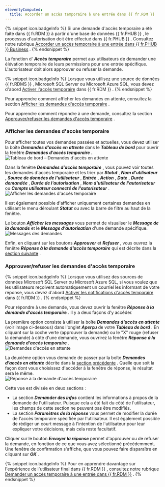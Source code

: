 ```yaml
---
eleventyComputed:
  title: Accorder un accès temporaire à une entrée dans {{ fr.RDM }}
---
```

{% snippet icon.badgeInfo %} 
Si une demande d'accès temporaire a été faite dans {{ fr.RDM }} à partir d'une base de données {{ fr.PHUB }} , le processus d'autorisation doit être effectué dans {{ fr.PHUB }} . Consultez notre rubrique [Accorder un accès temporaire à une entrée dans {{ fr.PHUB }} Business](/fr/hub/web-interface/hub-overview/temporary-access-hub-business/grant-temporary-access-to-an-entry/) . 
{% endsnippet %}
 
La fonction d' ***Accès temporaire*** permet aux utilisateurs de demander une élévation temporaire de leurs permissions pour une entrée spécifique. L'autorisateur doit alors approuver ou refuser la demande. 

{% snippet icon.badgeInfo %} 
Lorsque vous utilisez une source de données {{ fr.RDMS }} , Microsoft SQL Server ou Microsoft Azure SQL, vous devez d'abord [Activer l'accès temporaire](/fr/kb/remote-desktop-manager/how-to-articles/enable-temporary-access/) dans {{ fr.RDM }} . 
{% endsnippet %}
 
Pour apprendre comment afficher les demandes en attente, consultez la section [Afficher les demandes d'accès temporaire](#afficher-les-demandes-daccès-temporaire) . 

Pour apprendre comment répondre à une demande, consultez la section [Approuver/refuser les demandes d'accès temporaire](#approuverrefuser-les-demandes-daccès-temporaire) . 

### Afficher les demandes d'accès temporaire 

Pour afficher toutes vos demandes passées et actuelles, vous devez utiliser la boîte ***Demandes d'accès en attente*** dans le ***Tableau de bord*** pour ouvrir la fenêtre ***Demandes d'accès temporaire*** .  
![Tableau de bord – Demandes d'accès en attente](https://webdevolutions.azureedge.net/docs/fr/rdm/windows/RDMWin2124.png) 

Dans la fenêtre ***Demandes d'accès temporaire*** , vous pouvez voir toutes les demandes d'accès temporaire et les trier par ***Statut*** , ***Nom d'utilisateur*** , ***Source de données de l'utilisateur*** , ***Entrée*** , ***Action*** , ***Date*** , ***Durée demandée*** , ***Durée de l'autorisation*** , ***Nom d'utilisateur de l'autorisateur*** ou ***Compte utilisateur connecté de l'autorisateur*** .  
![Afficher les demandes d'accès temporaire](https://webdevolutions.azureedge.net/docs/fr/rdm/windows/RDMWin2125.png) 

Il est également possible d'afficher uniquement certaines demandes en utilisant le menu déroulant ***Statut*** ou avec la barre de filtre au haut de la fenêtre.  

Le bouton ***Afficher les messages*** vous permet de visualiser le ***Message de la demande*** et le ***Message d'autorisation*** d'une demande spécifique.  
![Messages des demandes](https://webdevolutions.azureedge.net/docs/fr/rdm/windows/RDMWin2127.png) 

Enfin, en cliquant sur les boutons ***Approuver*** et ***Refuser*** , vous ouvrez la fenêtre ***Réponse à la demande d'accès temporaire*** qui est décrite dans la [section suivante](#approuverrefuser-les-demandes-daccès-temporaire) . 

### Approuver/refuser les demandes d'accès temporaire 

{% snippet icon.badgeInfo %} 
Lorsque vous utilisez des sources de données Microsoft SQL Server ou Microsoft Azure SQL, si vous voulez que les utilisateurs reçoivent automatiquement un courriel les informant de votre réponse, vous devez d'abord [Activer les notifications d'accès temporaire](/fr/kb/remote-desktop-manager/how-to-articles/enable-temporary-access/) dans {{ fr.RDM }} . 
{% endsnippet %}
 
Pour répondre à une demande, vous devez ouvrir la fenêtre ***Réponse à la demande d'accès temporaire*** . Il y a deux façons d'y accéder.  

La première option consiste à utiliser la boîte ***Demandes d'accès en attente*** (voir image ci-dessous) dans l'onglet ***Aperçu*** de votre ***Tableau de bord*** . En cliquant sur la coche verte (approuver la demande) ou le "X" rouge (refuser la demande) à côté d'une demande, vous ouvrirez la fenêtre ***Réponse à la demande d'accès temporaire*** .  
![Demandes d'accès en attente](https://webdevolutions.azureedge.net/docs/fr/rdm/windows/RDMWin2128.png) 

La deuxième option vous demande de passer par la boîte ***Demandes d'accès en attente*** décrite dans la [section précédente](#afficher-les-demandes-daccès-temporaire) . Quelle que soit la façon dont vous choisissez d'accéder à la fenêtre de réponse, le résultat sera le même.  
![Réponse à la demande d'accès temporaire](https://webdevolutions.azureedge.net/docs/fr/rdm/windows/RDMWin2126.png) 

Cette vue est divisée en deux sections :  

* La section ***Demander des infos*** contient les informations à propos de la demande de l'utilisateur. Puisque cela a été fait du côté de l'utilisateur, les champs de cette section ne peuvent pas être modifiés. 
* La section ***Paramètres de la réponse*** vous permet de modifier la durée de l'accès temporaire spécifiée par l'utilisateur. Il est également possible de rédiger un court message à l'intention de l'utilisateur pour leur expliquer votre décisions, mais cela reste facultatif. 

Cliquer sur le bouton ***Envoyer la réponse*** permet d'approuver ou de refuser la demande, en fonction de ce que vous avez sélectionné précédemment. Une fenêtre de confirmation s'affiche, que vous pouvez faire disparaître en cliquant sur ***OK*** . 

{% snippet icon.badgeInfo %} 
Pour en apprendre davantage sur l'expérience de l'utilisateur final dans {{ fr.RDM }} , consultez notre rubrique [Demander un accès temporaire à une entrée dans {{ fr.RDM }}](/fr/rdm/windows/user-interface/content-area/temporary-access-rdm/request-temporary-access-to-an-entry/) . 
{% endsnippet %}
 

